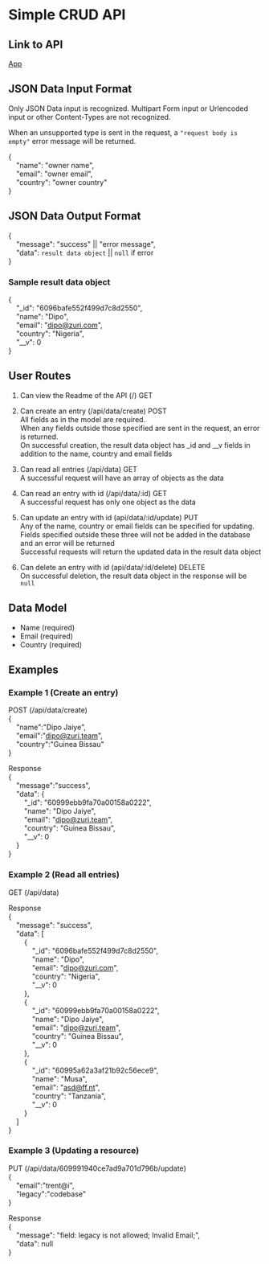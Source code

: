 # Simple CRUD API

## Link to API
[App](https://zurinode.herokuapp.com/)

## JSON Data Input Format
Only JSON Data input is recognized. Multipart Form input or Urlencoded input or other Content-Types are not recognized. 

When an unsupported type is sent in the request, a `"request body is empty"` error message will be returned.  

{  
&nbsp;&nbsp;&nbsp;&nbsp;"name": "owner name",  
&nbsp;&nbsp;&nbsp;&nbsp;"email": "owner email",  
&nbsp;&nbsp;&nbsp;&nbsp;"country": "owner country"  
}

## JSON Data Output Format
{  
&nbsp;&nbsp;&nbsp;&nbsp;"message": "success" || "error message",  
&nbsp;&nbsp;&nbsp;&nbsp;"data": `result data object` || `null` if error  
}

### Sample result data object
{  
&nbsp;&nbsp;&nbsp;&nbsp;"_id": "6096bafe552f499d7c8d2550",  
&nbsp;&nbsp;&nbsp;&nbsp;"name": "Dipo",  
&nbsp;&nbsp;&nbsp;&nbsp;"email": "dipo@zuri.com",  
&nbsp;&nbsp;&nbsp;&nbsp;"country": "Nigeria",  
&nbsp;&nbsp;&nbsp;&nbsp;"__v": 0  
}

## User Routes

1. Can view the Readme of the API (/) GET

2. Can create an entry (/api/data/create) POST  
All fields as in the model are required.  
When any fields outside those specified are sent in the request, an error is returned.  
On successful creation, the result data object has _id and __v fields in addition to the name, country and email fields

3. Can read all entries (/api/data) GET  
A successful request will have an array of objects as the data

4. Can read an entry with id (/api/data/:id) GET  
A successful request has only one object as the data

5. Can update an entry with id (api/data/:id/update) PUT  
Any of the name, country or email fields can be specified for updating.  
Fields specified outside these three will not be added in the database and an error will be returned  
Successful requests will return the updated data in the result data object

6. Can delete an entry with id (api/data/:id/delete) DELETE  
On successful deletion, the result data object in the response will be `null`

## Data Model

- Name (required)
- Email (required)
- Country (required)

## Examples
### Example 1 (Create an entry)
POST (/api/data/create)  
{  
&nbsp;&nbsp;&nbsp;&nbsp;"name":"Dipo Jaiye",  
&nbsp;&nbsp;&nbsp;&nbsp;"email":"dipo@zuri.team",  
&nbsp;&nbsp;&nbsp;&nbsp;"country":"Guinea Bissau"  
}  

Response  
{  
&nbsp;&nbsp;&nbsp;&nbsp;"message":"success",  
&nbsp;&nbsp;&nbsp;&nbsp;"data": {  
&nbsp;&nbsp;&nbsp;&nbsp;&nbsp;&nbsp;&nbsp;&nbsp;"_id": "60999ebb9fa70a00158a0222",  
&nbsp;&nbsp;&nbsp;&nbsp;&nbsp;&nbsp;&nbsp;&nbsp;"name": "Dipo Jaiye",  
&nbsp;&nbsp;&nbsp;&nbsp;&nbsp;&nbsp;&nbsp;&nbsp;"email": "dipo@zuri.team",  
&nbsp;&nbsp;&nbsp;&nbsp;&nbsp;&nbsp;&nbsp;&nbsp;"country": "Guinea Bissau",  
&nbsp;&nbsp;&nbsp;&nbsp;&nbsp;&nbsp;&nbsp;&nbsp;"__v": 0  
&nbsp;&nbsp;&nbsp;&nbsp;}  
}  

### Example 2 (Read all entries)
GET (/api/data)

Response  
{  
&nbsp;&nbsp;&nbsp;&nbsp;"message": "success",  
&nbsp;&nbsp;&nbsp;&nbsp;"data": [  
&nbsp;&nbsp;&nbsp;&nbsp;&nbsp;&nbsp;&nbsp;&nbsp;{  
&nbsp;&nbsp;&nbsp;&nbsp;&nbsp;&nbsp;&nbsp;&nbsp;&nbsp;&nbsp;&nbsp;&nbsp;"_id": "6096bafe552f499d7c8d2550",  
&nbsp;&nbsp;&nbsp;&nbsp;&nbsp;&nbsp;&nbsp;&nbsp;&nbsp;&nbsp;&nbsp;&nbsp;"name": "Dipo",  
&nbsp;&nbsp;&nbsp;&nbsp;&nbsp;&nbsp;&nbsp;&nbsp;&nbsp;&nbsp;&nbsp;&nbsp;"email": "dipo@zuri.com",  
&nbsp;&nbsp;&nbsp;&nbsp;&nbsp;&nbsp;&nbsp;&nbsp;&nbsp;&nbsp;&nbsp;&nbsp;"country": "Nigeria",  
&nbsp;&nbsp;&nbsp;&nbsp;&nbsp;&nbsp;&nbsp;&nbsp;&nbsp;&nbsp;&nbsp;&nbsp;"__v": 0  
&nbsp;&nbsp;&nbsp;&nbsp;&nbsp;&nbsp;&nbsp;&nbsp;},  
&nbsp;&nbsp;&nbsp;&nbsp;&nbsp;&nbsp;&nbsp;&nbsp;{  
&nbsp;&nbsp;&nbsp;&nbsp;&nbsp;&nbsp;&nbsp;&nbsp;&nbsp;&nbsp;&nbsp;&nbsp;"_id": "60999ebb9fa70a00158a0222",  
&nbsp;&nbsp;&nbsp;&nbsp;&nbsp;&nbsp;&nbsp;&nbsp;&nbsp;&nbsp;&nbsp;&nbsp;"name": "Dipo Jaiye",  
&nbsp;&nbsp;&nbsp;&nbsp;&nbsp;&nbsp;&nbsp;&nbsp;&nbsp;&nbsp;&nbsp;&nbsp;"email": "dipo@zuri.team",  
&nbsp;&nbsp;&nbsp;&nbsp;&nbsp;&nbsp;&nbsp;&nbsp;&nbsp;&nbsp;&nbsp;&nbsp;"country": "Guinea Bissau",  
&nbsp;&nbsp;&nbsp;&nbsp;&nbsp;&nbsp;&nbsp;&nbsp;&nbsp;&nbsp;&nbsp;&nbsp;"__v": 0  
&nbsp;&nbsp;&nbsp;&nbsp;&nbsp;&nbsp;&nbsp;&nbsp;},  
&nbsp;&nbsp;&nbsp;&nbsp;&nbsp;&nbsp;&nbsp;&nbsp;{  
&nbsp;&nbsp;&nbsp;&nbsp;&nbsp;&nbsp;&nbsp;&nbsp;&nbsp;&nbsp;&nbsp;&nbsp;"_id": "60995a62a3af21b92c56ece9",  
&nbsp;&nbsp;&nbsp;&nbsp;&nbsp;&nbsp;&nbsp;&nbsp;&nbsp;&nbsp;&nbsp;&nbsp;"name": "Musa",  
&nbsp;&nbsp;&nbsp;&nbsp;&nbsp;&nbsp;&nbsp;&nbsp;&nbsp;&nbsp;&nbsp;&nbsp;"email": "asd@ff.nt",  
&nbsp;&nbsp;&nbsp;&nbsp;&nbsp;&nbsp;&nbsp;&nbsp;&nbsp;&nbsp;&nbsp;&nbsp;"country": "Tanzania",  
&nbsp;&nbsp;&nbsp;&nbsp;&nbsp;&nbsp;&nbsp;&nbsp;&nbsp;&nbsp;&nbsp;&nbsp;"__v": 0  
&nbsp;&nbsp;&nbsp;&nbsp;&nbsp;&nbsp;&nbsp;&nbsp;}  
&nbsp;&nbsp;&nbsp;&nbsp;]  
}  

### Example 3 (Updating a resource)
PUT (/api/data/609991940ce7ad9a701d796b/update)  
{  
&nbsp;&nbsp;&nbsp;&nbsp;"email":"trent@i",  
&nbsp;&nbsp;&nbsp;&nbsp;"legacy":"codebase"  
}  

Response  
{  
&nbsp;&nbsp;&nbsp;&nbsp;"message": "field: legacy is not allowed; Invalid Email;",  
&nbsp;&nbsp;&nbsp;&nbsp;"data": null  
}  
